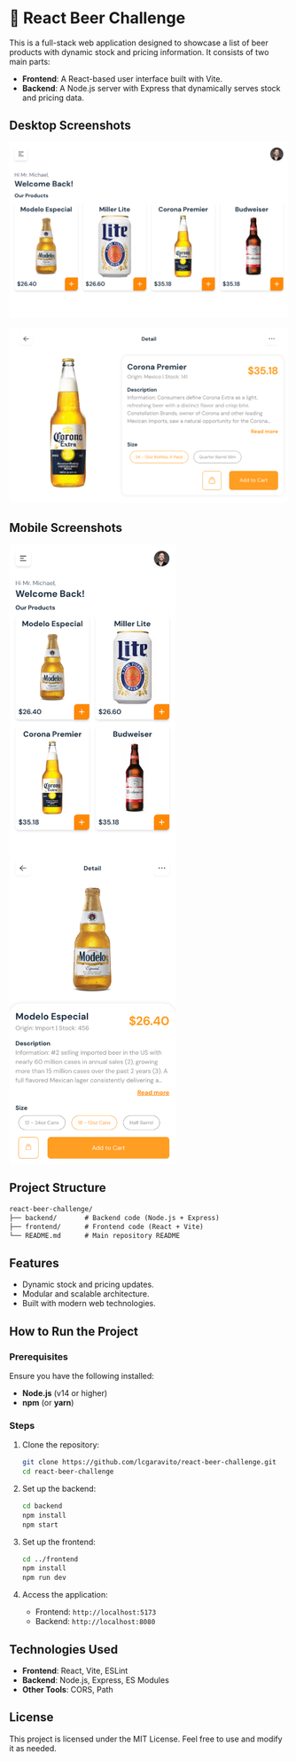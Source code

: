 # 🍺 React Beer Challenge

This is a full-stack web application designed to showcase a list of beer products with dynamic stock and pricing information. It consists of two main parts:

- **Frontend**: A React-based user interface built with Vite.
- **Backend**: A Node.js server with Express that dynamically serves stock and pricing data.

## Desktop Screenshots

![Product Listing Page Desktop](https://raw.githubusercontent.com/lcgaravito/react-beer-challenge/refs/heads/main/screenshots/PLP-desktop-screenshot.png?raw=true "Product Listing Page Desktop")

![Product Details Page Desktop](https://raw.githubusercontent.com/lcgaravito/react-beer-challenge/refs/heads/main/screenshots/PDP-desktop-screenshot.png?raw=true "Product Details Page Desktop")

## Mobile Screenshots

<div style="display: flex; flex-wrap: wrap;">
   <img src="https://raw.githubusercontent.com/lcgaravito/react-beer-challenge/refs/heads/main/screenshots/PLP-mobile-screenshot.png?raw=true" alt="Product Listing Page Mobile" width="300" height="auto">
   <img src="https://raw.githubusercontent.com/lcgaravito/react-beer-challenge/refs/heads/main/screenshots/PDP-mobile-screenshot.png?raw=true" alt="Product Details Page Mobile" width="300" height="auto">
</div>

## Project Structure

```
react-beer-challenge/
├── backend/       # Backend code (Node.js + Express)
├── frontend/      # Frontend code (React + Vite)
└── README.md      # Main repository README
```

## Features

- Dynamic stock and pricing updates.
- Modular and scalable architecture.
- Built with modern web technologies.

## How to Run the Project

### Prerequisites

Ensure you have the following installed:

- **Node.js** (v14 or higher)
- **npm** (or **yarn**)

### Steps

1. Clone the repository:

   ```bash
   git clone https://github.com/lcgaravito/react-beer-challenge.git
   cd react-beer-challenge
   ```

2. Set up the backend:

   ```bash
   cd backend
   npm install
   npm start
   ```

3. Set up the frontend:

   ```bash
   cd ../frontend
   npm install
   npm run dev
   ```

4. Access the application:
   - Frontend: `http://localhost:5173`
   - Backend: `http://localhost:8080`

## Technologies Used

- **Frontend**: React, Vite, ESLint
- **Backend**: Node.js, Express, ES Modules
- **Other Tools**: CORS, Path

## License

This project is licensed under the MIT License. Feel free to use and modify it as needed.
